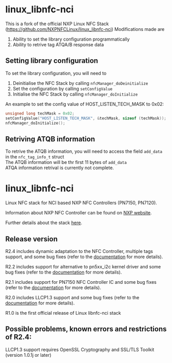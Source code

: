 # linux_libnfc-nci
This is a fork of the official NXP Linux NFC Stack (https://github.com/NXPNFCLinux/linux_libnfc-nci)
Modifications made are
1. Ability to set the library configuration programmatically 
2. Ability to retrive tag ATQA/B response data

## Setting library configuration
To set the library configuration, you will need to
1. Deinitialise the NFC Stack by calling `nfcManager_doDeinitialize`
2. Set the configuration by calling `setConfigValue`
3. Initialise the NFC Stack by calling `nfcManager_doInitialize`

An example to set the config value of HOST_LISTEN_TECH_MASK to 0x02:
```c
unsigned long techMask = 0x02;
setConfigValue("HOST_LISTEN_TECH_MASK", &techMask, sizeof (techMask));
nfcManager_doInitialize();
```

## Retriving ATQB information
To retrive the ATQB information, you will need to access the field `add_data` in the `nfc_tag_info_t` struct  
The ATQB information will be thr first 11 bytes of `add_data`  
ATQA information retrival is currently not complete.  


linux_libnfc-nci
================
Linux NFC stack for NCI based NXP NFC Controllers (PN7150, PN7120).

Information about NXP NFC Controller can be found on [NXP website](https://www.nxp.com/products/identification-and-security/nfc/nfc-reader-ics:NFC-READER).

Further details about the stack [here](https://www.nxp.com/doc/AN11697).

Release version
---------------
R2.4 includes dynamic adaptation to the NFC Controller, multiple tags support, and some bug fixes (refer to the [documentation](https://www.nxp.com/doc/AN11697) for more details).

R2.2 includes support for alternative to pn5xx_i2c kernel driver and some bug fixes (refer to the [documentation](https://www.nxp.com/doc/AN11697) for more details).

R2.1 includes support for PN7150 NFC Controller IC and some bug fixes (refer to the [documentation](https://www.nxp.com/doc/AN11697) for more details).

R2.0 includes LLCP1.3 support and some bug fixes (refer to the [documentation](https://www.nxp.com/doc/AN11697) for more details).

R1.0 is the first official release of Linux libnfc-nci stack

Possible problems, known errors and restrictions of R2.4:
---------------------------------------------------------
LLCP1.3 support requires OpenSSL Cryptography and SSL/TLS Toolkit (version 1.0.1j or later)
